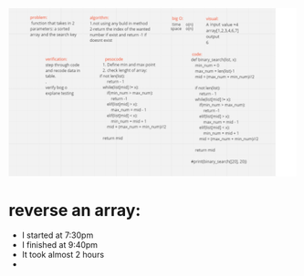 ![](code3.png)
# reverse an array:
- I started at 7:30pm
- I finished at 9:40pm 
- It took almost 2 hours 
- 
